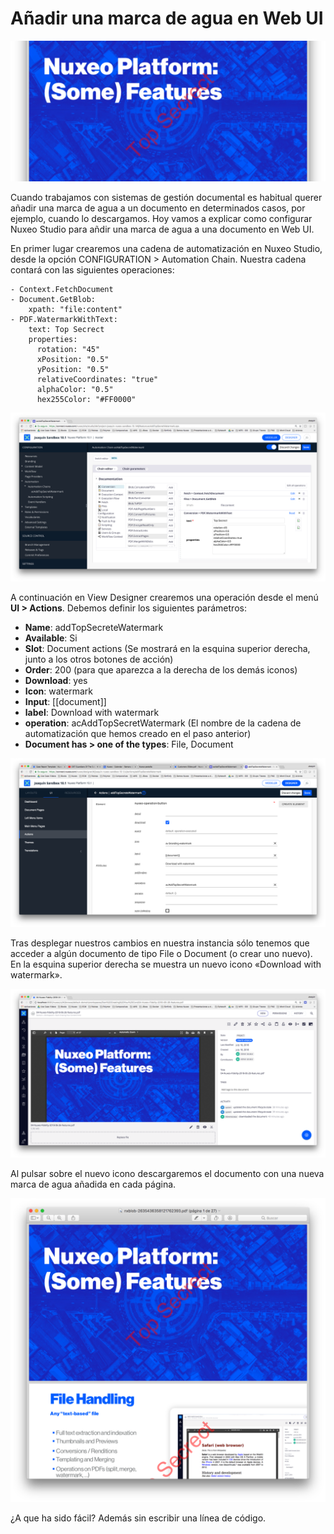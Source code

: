 # Añadir una marca de agua en Web UI

![marca de agua en Web UI](images/marca-de-agua-web-ui-570x255.png "marca de agua en Web UI")


Cuando trabajamos con sistemas de gestión documental es habitual querer añadir una marca de agua  a un documento en determinados casos, por ejemplo, cuando lo descargamos. Hoy vamos a explicar como configurar Nuxeo Studio para añdir una marca de agua a una documento en Web UI.

En primer lugar crearemos una cadena de automatización en Nuxeo Studio, desde la opción CONFIGURATION > Automation Chain. Nuestra cadena contará con las siguientes operaciones:

``` 
- Context.FetchDocument
- Document.GetBlob:
    xpath: "file:content"
- PDF.WatermarkWithText:
    text: Top Secrect
    properties:
      rotation: "45"
      xPosition: "0.5"
      yPosition: "0.5"
      relativeCoordinates: "true"
      alphaColor: "0.5"
      hex255Color: "#FF0000"
``` 

![Nuxeo Studio automation chain: add watermark](images/nuxeo-studio-automation-chain-add-watermark-1.png "Nuxeo Studio automation chain: add watermark")

A continuación en View Designer crearemos una operación desde el menú **UI > Actions**. Debemos definir los siguientes parámetros:

   - **Name**: addTopSecreteWatermark
   - **Available**: Si
   - **Slot**: Document actions (Se mostrará en la esquina superior derecha, junto a los otros botones de acción)
   - **Order**: 200 (para que aparezca a la derecha de los demás iconos)
   - **Download**: yes
   - **Icon**: watermark
   - **Input**: [[document]]
   - **label**: Download with watermark
   - **operation**: acAddTopSecretWatermark (El nombre de la cadena de automatización que hemos creado en el paso anterior)
   - **Document has > one of the types**: File, Document
 

![View Designer operation add watermark](images/view-designer-operation-add-watermark.png "View Designer operation add watermark")


Tras desplegar nuestros cambios en nuestra instancia sólo tenemos que acceder a algún documento de tipo File o Document (o crear uno nuevo). En la esquina superior derecha se muestra un nuevo icono «Download with watermark».

![Download with watermark Action button](images/download-with-watermark-action-button.png "Download with watermark Action button")

Al pulsar sobre el nuevo icono descargaremos el documento con una nueva marca de agua añadida en cada página.

 
![Marca de agua Web UI todas las paginas](images/marca-de-agua-web-ui-todas-las-paginas.png "Marca de agua Web UI todas las paginas")

¿A que ha sido fácil? Además sin escribir una línea de código.